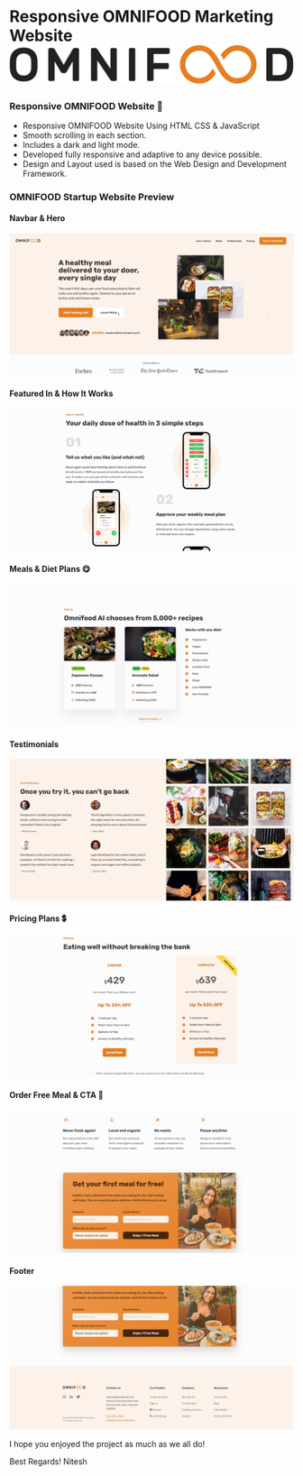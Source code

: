 # Responsive OMNIFOOD Marketing Website ![Omnifood logo](/images/omnifood-logo.png)

### Responsive OMNIFOOD Website 🍴

- Responsive OMNIFOOD Website Using HTML CSS & JavaScript
- Smooth scrolling in each section.
- Includes a dark and light mode.
- Developed fully responsive and adaptive to any device possible.
- Design and Layout used is based on the Web Design and Development Framework.

### OMNIFOOD Startup Website Preview

#### Navbar & Hero

![Navbar and Hero](./other/omnifood-hero.png)

#### Featured In & How It Works

![Featured In](./other/omnifood-how.png)

#### Meals & Diet Plans 😋

![Meals](./other/omnifood-meals.png)

#### Testimonials

![Testimonials](./other/omnifood-testimonials.png)

#### Pricing Plans 💲

![Pricing Plans](./other/omnifood-pricing.png)

#### Order Free Meal & CTA 🎯

![Order Free Meal](./other/omnifood-cta.png)

#### Footer

![Footer](./other/omnifood-footer.png)

I hope you enjoyed the project as much as we all do!

Best Regards!
Nitesh
